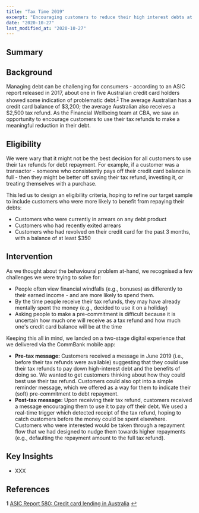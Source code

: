 ```yaml
---
title: "Tax Time 2019"
excerpt: "Encouraging customers to reduce their high interest debts at tax time."
date: "2020-10-27"
last_modified_at: "2020-10-27"
---
```


## Summary


## Background

Managing debt can be challenging for consumers - according to an ASIC report released in 2017, about one in five Australian credit card holders showed some indication of problematic debt.<sup id="a1">[1](#f1)</sup> The average Australian has a credit card balance of $3,200; the average Australian also receives a $2,500 tax refund. As the Financial Wellbeing team at CBA, we saw an opportunity to encourage customers to use their tax refunds to make a meaningful reduction in their debt.

## Eligibility

We were wary that it might not be the best decision for all customers to use their tax refunds for debt repayment. For example, if a customer was a transactor - someone who consistently pays off their credit card balance in full - then they might be better off saving their tax refund, investing it, or treating themselves with a purchase.

This led us to design an eligibility criteria, hoping to refine our target sample to include customers who were more likely to benefit from repaying their debts:

* Customers who were currently in arrears on any debt product
* Customers who had recently exited arrears
* Customers who had revolved on their credit card for the past 3 months, with a balance of at least $350

## Intervention

As we thought about the behavioural problem at-hand, we recognised a few challenges we were trying to solve for:

* People often view financial windfalls (e.g., bonuses) as differently to their earned income - and are more likely to spend them.
* By the time people receive their tax refunds, they may have already mentally spent the money (e.g., decided to use it on a holiday)
* Asking people to make a pre-commitment is difficult because it is uncertain how much one will receive as a tax refund and how much one's credit card balance will be at the time

Keeping this all in mind, we landed on a two-stage digital experience that we delivered via the CommBank mobile app:

* **Pre-tax message:** Customers received a message in June 2019 (i.e., before their tax refunds were available) suggesting that they could use their tax refunds to pay down high-interest debt and the benefits of doing so. We wanted to get customers thinking about how they could best use their tax refund. Customers could also opt into a simple reminder message, which we offered as a way for them to indicate their (soft) pre-commitment to debt repayment.
* **Post-tax message:** Upon receiving their tax refund, customers received a message encouraging them to use it to pay off their debt. We used a real-time trigger which detected receipt of the tax refund, hoping to catch customers before the money could be spent elsewhere. Customers who were interested would be taken through a repayment flow that we had designed to nudge them towards higher repayments (e.g., defaulting the repayment amount to the full tax refund).

## Key Insights

* XXX


## References

<b id="f1">1</b> [ASIC Report 580: Credit card lending in Australia](https://download.asic.gov.au/media/4801724/rep580-published-4-7-2018.pdf) [↩](#a1)

